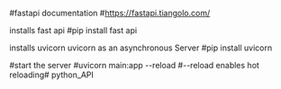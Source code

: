 #fastapi documentation
 #https://fastapi.tiangolo.com/

installs fast api
 #pip install fast api

installs uvicorn
 uvicorn as an asynchronous Server 
  #pip install uvicorn

#start the server
 #uvicorn main:app --reload
 #--reload enables hot reloading#   p y t h o n _ A P I  
 